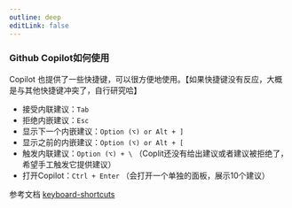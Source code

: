 ```yaml
---
outline: deep
editLink: false
---
```


### Github Copilot如何使用

Copilot 也提供了一些快捷键，可以很方便地使用。【如果快捷键没有反应，大概是与其他快捷键冲突了，自行研究哈】

- 接受内联建议：```Tab```
- 拒绝内嵌建议：```Esc```
- 显示下一个内嵌建议：```Option (⌥) or Alt + ]```
- 显示之前的内嵌建议：```Option (⌥) or Alt + [```
- 触发内联建议：```Option (⌥) + \``` （Coplit还没有给出建议或者建议被拒绝了，希望手工触发它提供建议）
- 打开Copilot：```Ctrl + Enter``` （会打开一个单独的面板，展示10个建议）

参考文档
[keyboard-shortcuts](https://docs.github.com/en/copilot/configuring-github-copilot/configuring-github-copilot-in-your-environment)
